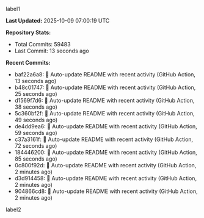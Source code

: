 
label1 
<!-- ACTIVITY_START -->
**Last Updated:** 2025-10-09 07:00:19 UTC

**Repository Stats:**
- Total Commits: 59483
- Last Commit: 13 seconds ago

**Recent Commits:**
- baf22a6a8: 🤖 Auto-update README with recent activity (GitHub Action, 13 seconds ago)
- b48c01747: 🤖 Auto-update README with recent activity (GitHub Action, 25 seconds ago)
- d1569f7d6: 🤖 Auto-update README with recent activity (GitHub Action, 38 seconds ago)
- 5c360bf2f: 🤖 Auto-update README with recent activity (GitHub Action, 49 seconds ago)
- de4dd9ea6: 🤖 Auto-update README with recent activity (GitHub Action, 59 seconds ago)
- c37a3161f: 🤖 Auto-update README with recent activity (GitHub Action, 72 seconds ago)
- 184446200: 🤖 Auto-update README with recent activity (GitHub Action, 85 seconds ago)
- 0c800f92d: 🤖 Auto-update README with recent activity (GitHub Action, 2 minutes ago)
- d3d914458: 🤖 Auto-update README with recent activity (GitHub Action, 2 minutes ago)
- 904866cd8: 🤖 Auto-update README with recent activity (GitHub Action, 2 minutes ago)
<!-- ACTIVITY_END -->

label2
